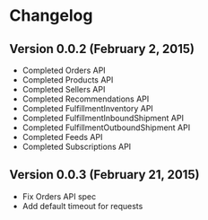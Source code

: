 Changelog
=========

Version 0.0.2 (February 2, 2015)
-----------------------------

* Completed Orders API
* Completed Products API
* Completed Sellers API
* Completed Recommendations API
* Completed FulfillmentInventory API
* Completed FulfillmentInboundShipment API
* Completed FulfillmentOutboundShipment API
* Completed Feeds API
* Completed Subscriptions API

Version 0.0.3 (February 21, 2015)
-----------------------------

* Fix Orders API spec
* Add default timeout for requests
